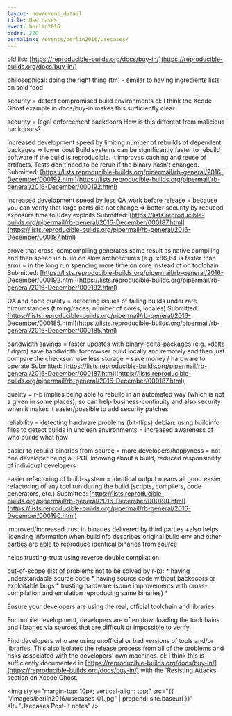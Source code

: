 ```yaml
---
layout: new/event_detail
title: Use cases
event: berlin2016
order: 220
permalink: /events/berlin2016/usecases/
---
```


old list: [https://reproducible-builds.org/docs/buy-in/](https://reproducible-builds.org/docs/buy-in/)

philosophical: doing the right thing (tm) - similar to having ingredients lists on sold food

security = detect compromised build environments
  cl: I think the Xcode Ghost example in docs/buy-in makes this sufficiently clear.

security = legal enforcement backdoors
  How is this different from malicious backdoors?

increased development speed by limiting number of rebuilds of dependent packages => lower cost
  Build systems can be significantly faster to rebuild software if the build is reproducible. It improves caching and reuse of artifacts. Tests don't need to be rerun if the binary hasn't changed.
  Submitted: [https://lists.reproducible-builds.org/pipermail/rb-general/2016-December/000192.html](https://lists.reproducible-builds.org/pipermail/rb-general/2016-December/000192.html)

increased development speed by less QA work before release = because you can verify that large parts did not change
  => better security by reduced exposure time to 0day exploits
  Submitted: [https://lists.reproducible-builds.org/pipermail/rb-general/2016-December/000187.html](https://lists.reproducible-builds.org/pipermail/rb-general/2016-December/000187.html)

prove that cross-compompiling generates same result as native compiling and then speed up build on slow architectures (e.g. x86_64 is faster than arm) = in the long run spending more time on core instead of on toolchain
  Submitted: [https://lists.reproducible-builds.org/pipermail/rb-general/2016-December/000192.html](https://lists.reproducible-builds.org/pipermail/rb-general/2016-December/000192.html)


QA and code quality = detecting issues of failing builds under rare circumstances (timing/races, number of cores, locales)
  Submitted: [https://lists.reproducible-builds.org/pipermail/rb-general/2016-December/000185.html](https://lists.reproducible-builds.org/pipermail/rb-general/2016-December/000185.html)

bandwidth savings = faster updates with binary-delta-packages (e.g. xdelta / drpm)
save bandwidth: torbrowser build locally and remotely and then just compare the checksum
use less storage = save money / hardware to operate
  Submitted: [https://lists.reproducible-builds.org/pipermail/rb-general/2016-December/000187.html](https://lists.reproducible-builds.org/pipermail/rb-general/2016-December/000187.html)

quality = r-b implies being able to rebuild in an automated way (which is not a given in some places), so can help business-continuity and also security when it makes it easier/possible to add security patches

reliability = detecting hardware problems (bit-flips)
debian: using buildinfo files to detect builds in unclean environments
  = increased awareness of who builds what how

easier to rebuild binaries from source = more developers/happyness
 = not one developer being a SPOF knowing about a build, reduced responsibility of individual developers

easier refactoring of build-system = identical output means all good
  easier refactoring of any tool run during the build (scripts, compilers, code generators, etc.)
  Submitted: [https://lists.reproducible-builds.org/pipermail/rb-general/2016-December/000190.html](https://lists.reproducible-builds.org/pipermail/rb-general/2016-December/000190.html)

improved/increased trust in binaries delivered by third parties
+also helps licensing information when buildinfo describes original build env and other parties are able to reproduce identical binaries from source

helps trusting-trust using reverse double compilation

out-of-scope (list of problems not to be solved by r-b):
	* having understandable source code
		* having source code without backdoors or exploitable bugs
	* trusting hardware (some improvements with cross-compilation and emulation reproducing same binaries)
	* 


Ensure your developers are using the real, official toolchain and libraries

For mobile development, developers are often downloading the toolchains and libraries via sources that are difficult or impossible to verify.

Find developers who are using unofficial or bad versions of tools and/or libraries.  This also isolates the release process from all of the problems and risks associated with the developers' own machines.
  cl: I think this is sufficiently documented in [https://reproducible-builds.org/docs/buy-in/](https://reproducible-builds.org/docs/buy-in/) with the 'Resisting Attacks' section on Xcode Ghost.

<img style="margin-top: 10px; vertical-align: top;" src="{{ "/images/berlin2016/usecases_01.jpg" | prepend: site.baseurl }}" alt="Usecases Post-It notes" />
